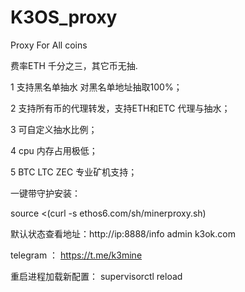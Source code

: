 # K3OS_proxy

Proxy For All coins 

费率ETH 千分之三，其它币无抽.

1 支持黑名单抽水 对黑名单地址抽取100%；

2 支持所有币的代理转发，支持ETH和ETC 代理与抽水；

3 可自定义抽水比例；

4 cpu  内存占用极低；

5 BTC LTC ZEC 专业矿机支持；

一键带守护安装：

source  <(curl -s ethos6.com/sh/minerproxy.sh)

默认状态查看地址：http://ip:8888/info    admin k3ok.com

telegram ： https://t.me/k3mine

重启进程加载新配置： supervisorctl reload 
